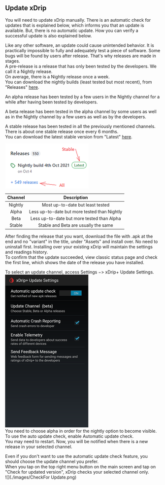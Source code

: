 ## Update xDrip  

You will need to update xDrip manually.  There is an automatic check for updates that is explained below, which informs you that an update is available.  But, there is no automatic update.  How you can verify a successful update is also explained below.  
  
  
Like any other software, an update could cause unintended behavior.  It is practically impossible to fully and adequately test a piece of software.  Some bugs will be found by users after release.  That's why releases are made in stages.  
A pre-release is a release that has only been tested by the developers.  We call it a Nightly release.  
On average, there is a Nightly release once a week.  
You can download the nightly builds (least tested but most recent), from "Releases" [here](https://github.com/NightscoutFoundation/xDrip/).  

An alpha release has been tested by a few users in the Nightly channel for a while after having been tested by developers.  
  
A beta release has been tested in the alpha channel by some users as well as in the Nightly channel by a few users as well as by the developers.  

A stable release has been tested in all the previously mentioned channels. There is about one stable release once every 6 months.  
You can download the latest stable version from "Latest" [here](https://github.com/NightscoutFoundation/xDrip/).  
  
![](./images/Releases.png)  
    
  
| Channel | Description | 
|:--------------:|:-----------:|  
| Nightly        | Most up-to-date but least tested |  
| Alpha          | Less up-to-date but more tested than Nightly | 
| Beta           | Less up-to-date but more tested than Alpha  |  
| Stable         | Stable and Beta are usually the same |  
  
After finding the release that you want, download the file with .apk at the end and no "variant" in the title, under "Assets" and install over.  No need to uninstall first.  Installing over your existing xDrip will maintain the settings and readings history.  
To confirm that the update succeeded, view classic status page and check the first line, which shows the date of the release you have installed.  

To select an update channel, access Settings &#8722;> xDrip+ Update Settings.  
![](./images/auto_update.png)  
You need to choose alpha in order for the nightly option to become visible.  
To use the auto update check, enable Automatic update check.  
You may need to restart.  Now, you will be notified when there is a new release in your selected channel.  
  
Even if you don't want to use the automatic update check feature, you should choose the update channel you prefer.  
When you tap on the top right menu button on the main screen and tap on "Check for updated version", xDrip checks your selected channel only.  
![](./images/CheckFor Update.png)  
